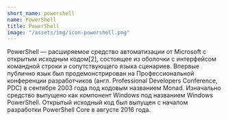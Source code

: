 ```yaml
---
short_name: powershell
name: PowerShell
title: PowerShell
image: "/assets/img/icon-powershell.png"
---
```

PowerShell — расширяемое средство автоматизации от Microsoft с открытым исходным кодом[2], состоящее из оболочки с интерфейсом командной строки и сопутствующего языка сценариев. Впервые публично язык был продемонстрирован на Профессиональной конференции разработчиков (англ. Professional Developers Conference, PDC) в сентябре 2003 года под кодовым названием Monad. Изначально средство выпущено как компонент Windows под названием Windows PowerShell. Открытый исходный код был выпущен с началом разработки PowerShell Core в августе 2016 года.